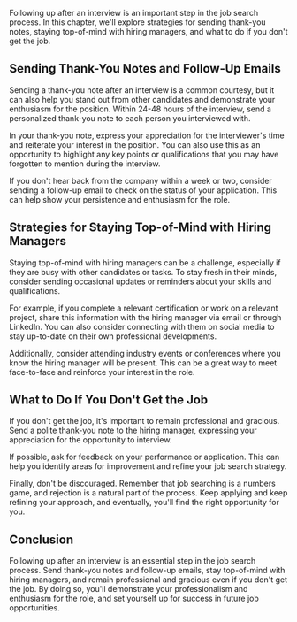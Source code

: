 
Following up after an interview is an important step in the job search process. In this chapter, we'll explore strategies for sending thank-you notes, staying top-of-mind with hiring managers, and what to do if you don't get the job.

Sending Thank-You Notes and Follow-Up Emails
--------------------------------------------

Sending a thank-you note after an interview is a common courtesy, but it can also help you stand out from other candidates and demonstrate your enthusiasm for the position. Within 24-48 hours of the interview, send a personalized thank-you note to each person you interviewed with.

In your thank-you note, express your appreciation for the interviewer's time and reiterate your interest in the position. You can also use this as an opportunity to highlight any key points or qualifications that you may have forgotten to mention during the interview.

If you don't hear back from the company within a week or two, consider sending a follow-up email to check on the status of your application. This can help show your persistence and enthusiasm for the role.

Strategies for Staying Top-of-Mind with Hiring Managers
-------------------------------------------------------

Staying top-of-mind with hiring managers can be a challenge, especially if they are busy with other candidates or tasks. To stay fresh in their minds, consider sending occasional updates or reminders about your skills and qualifications.

For example, if you complete a relevant certification or work on a relevant project, share this information with the hiring manager via email or through LinkedIn. You can also consider connecting with them on social media to stay up-to-date on their own professional developments.

Additionally, consider attending industry events or conferences where you know the hiring manager will be present. This can be a great way to meet face-to-face and reinforce your interest in the role.

What to Do If You Don't Get the Job
-----------------------------------

If you don't get the job, it's important to remain professional and gracious. Send a polite thank-you note to the hiring manager, expressing your appreciation for the opportunity to interview.

If possible, ask for feedback on your performance or application. This can help you identify areas for improvement and refine your job search strategy.

Finally, don't be discouraged. Remember that job searching is a numbers game, and rejection is a natural part of the process. Keep applying and keep refining your approach, and eventually, you'll find the right opportunity for you.

Conclusion
----------

Following up after an interview is an essential step in the job search process. Send thank-you notes and follow-up emails, stay top-of-mind with hiring managers, and remain professional and gracious even if you don't get the job. By doing so, you'll demonstrate your professionalism and enthusiasm for the role, and set yourself up for success in future job opportunities.
